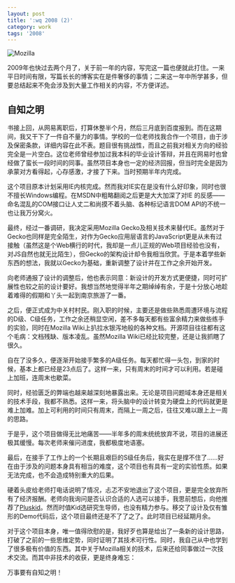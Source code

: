 ```yaml
---
layout: post
title: ':wq 2008 (2)'
category: work
tags: '2008'
---
```


<div class="title-icon"><img src="{{ site.attachment_dir }}2009-02-20-mozilla.jpg" alt="Mozilla" /></div>

2009年也快过去两个月了，关于前一年的内容，写完这一篇也便就此打住。一来平日时间有限，写篇长长的博客实在是件奢侈的事情；二来这一年中所学甚多，但要总结起来不免会涉及到大量工作相关的内容，不方便详述。

## 自知之明

书接上回，从网易离职后，打算休整半个月，然后三月底到百度报到。而在这期间，我又干下了一件自不量力的事情。学校的一位老师找我合作一个项目，由于涉及保密条款，详细内容在此不表。题目很有挑战性，而且之前我对相关方向的经验完全是一片空白。这位老师曾经参加过我本科的毕业设计答辩，并且在网易时也曾经做了蛮长一段时间的同事。虽然项目本身也一定的经济回报，但当时完全是因为承蒙对方看得起，心存感激，才接了下来。当时预期半年内完成。

这个项目原本计划采用IE内核完成。然而我对IE实在是没有什么好印象，同时也很不擅长Windows编程。在MSDN中粗略翻阅之后更是大大加深了对IE 的反感——命名混乱的COM接口让人丈二和尚摸不着头脑、各种标记语言DOM API的不统一也让我万分窝火。

最终，经过一番调研，我决定采用Mozilla Gecko及相关技术来替代IE。虽然对于Gecko也同样是完全陌生，对作为Gecko应用层语言的JavaScript更是从未有过接触（虽然这是个Web横行的时代，我却是一点儿正规的Web项目经验也没有，对JS自然也就无比陌生），但Gecko的架构设计却令我相当欣赏。于是本着学些新东西的想法，我就以Gecko为基础，重新调整了设计并在工作之余开始开发。

<!-- more -->

向老师通报了设计的调整后，他也表示同意：新设计的开发方式更便捷，同时可扩展性也较之前的设计要好。我想当然地觉得半年之期绰绰有余，于是十分放心地趁着难得的假期和丫头一起到南京旅游了一番。

之后，便正式成为中关村村民。刚入职的时候，主要还是做些熟悉周遭环境与流程的D级、C级任务，工作之余还稍显空闲，差不多每天都有些富余精力来做些练手的实验，同时在Mozilla Wiki上扒拉水银泻地般的各种文档。开源项目往往都有这个毛病：文档残缺、版本凌乱。虽然Mozilla Wiki已经比较完整，还是让我抓瞎了很久。

自在了没多久，便逐渐开始接手繁多的A级任务。每天都忙得一头包，到家的时候，基本上都已经是23点后了。这样一来，只有周末的时间才可以利用。若是碰上加班，连周末也歇菜。

同时，经验匮乏的弊端也越来越深刻地暴露出来。无论是项目问题域本身还是相关的技术手段，我都不熟悉。这样一来，将头脑中的设计转变为硬盘上的代码就更是难上加难。加上可利用的时间只有周末，而隔上一周之后，往往又难以跟上上一周的思路。

于是乎，这个项目做得无比地痛苦——半年多的周末统统放弃不说，项目的进展还极其缓慢。每次老师来催问进度，我都极度地语塞。

最后，在接手了工作上的一个长期且艰巨的S级任务后，我实在是撑不住了……好在由于涉及的问题本身具有相当的难度，这个项目也有具有一定的实验性质。如果无法完成，也不会造成特别重大的后果。

硬着头皮给老师打电话说明了情况，忐忑不安地退出了这个项目，更是完全放弃所有了经济报酬。老师向我询问是否认识合适的人选可以接手，我思前想后，向他推荐了[Pluskid](http://blog.pluskid.org)。然而时值Kid选研究生导师，也没有精力参与。移交了设计及仅有雏形的Demo代码后，这个项目最终还是不了了之了。此时项目已经延期月余。

对于这个项目本身，唯一值得欣慰的是，我好歹也算是给出了一条新的设计思路，打破了之前的一些思维定势，同时证明了其技术可行性。同时，我自己从中也学到了很多极有价值的东西。其中关于Mozilla相关的技术，后来还给同事做过一次技术交流。而其中非技术的收获，更是终身难忘：

万事要有自知之明！

<!-- end -->
